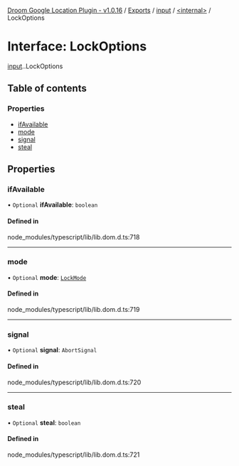 [Droom Google Location Plugin - v1.0.16](../README.md) / [Exports](../modules.md) / [input](../modules/input.md) / [<internal\>](../modules/input._internal_.md) / LockOptions

# Interface: LockOptions

[input](../modules/input.md).[<internal>](../modules/input._internal_.md).LockOptions

## Table of contents

### Properties

- [ifAvailable](input._internal_.LockOptions.md#ifavailable)
- [mode](input._internal_.LockOptions.md#mode)
- [signal](input._internal_.LockOptions.md#signal)
- [steal](input._internal_.LockOptions.md#steal)

## Properties

### ifAvailable

• `Optional` **ifAvailable**: `boolean`

#### Defined in

node_modules/typescript/lib/lib.dom.d.ts:718

___

### mode

• `Optional` **mode**: [`LockMode`](../modules/input._internal_.md#lockmode)

#### Defined in

node_modules/typescript/lib/lib.dom.d.ts:719

___

### signal

• `Optional` **signal**: `AbortSignal`

#### Defined in

node_modules/typescript/lib/lib.dom.d.ts:720

___

### steal

• `Optional` **steal**: `boolean`

#### Defined in

node_modules/typescript/lib/lib.dom.d.ts:721
